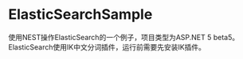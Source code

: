 # ElasticSearchSample
使用NEST操作ElasticSearch的一个例子，项目类型为ASP.NET 5 beta5。
ElasticSearch使用IK中文分词插件，运行前需要先安装IK插件。
